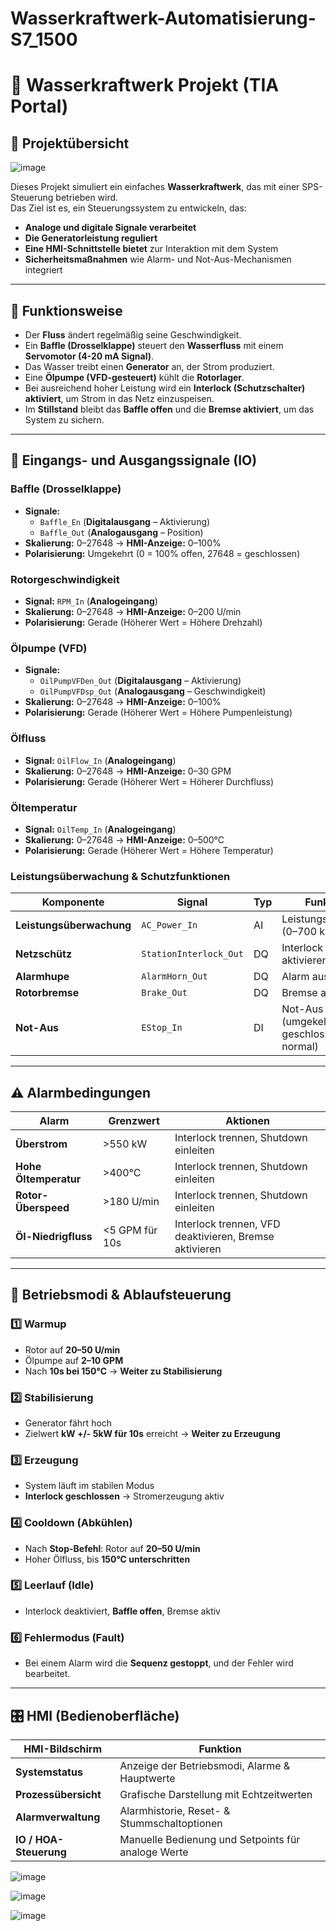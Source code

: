 # Wasserkraftwerk-Automatisierung-S7_1500

# 📂 Wasserkraftwerk Projekt (TIA Portal)

## 🔹 Projektübersicht

![image](https://github.com/user-attachments/assets/d1d627d8-9ff7-4903-8603-8c70b36f63f2)

Dieses Projekt simuliert ein einfaches **Wasserkraftwerk**, das mit einer SPS-Steuerung betrieben wird.\
Das Ziel ist es, ein Steuerungssystem zu entwickeln, das:

- **Analoge und digitale Signale verarbeitet**
- **Die Generatorleistung reguliert**
- **Eine HMI-Schnittstelle bietet** zur Interaktion mit dem System
- **Sicherheitsmaßnahmen** wie Alarm- und Not-Aus-Mechanismen integriert

---

## 🔧 Funktionsweise

- Der **Fluss** ändert regelmäßig seine Geschwindigkeit.
- Ein **Baffle (Drosselklappe)** steuert den **Wasserfluss** mit einem **Servomotor (4-20 mA Signal)**.
- Das Wasser treibt einen **Generator** an, der Strom produziert.
- Eine **Ölpumpe (VFD-gesteuert)** kühlt die **Rotorlager**.
- Bei ausreichend hoher Leistung wird ein **Interlock (Schutzschalter) aktiviert**, um Strom in das Netz einzuspeisen.
- Im **Stillstand** bleibt das **Baffle offen** und die **Bremse aktiviert**, um das System zu sichern.

---

## 📌 Eingangs- und Ausgangssignale (IO)

### **Baffle (Drosselklappe)**

- **Signale:**
  - `Baffle_En` (**Digitalausgang** – Aktivierung)
  - `Baffle_Out` (**Analogausgang** – Position)
- **Skalierung:** 0–27648 → **HMI-Anzeige:** 0–100%
- **Polarisierung:** Umgekehrt (0 = 100% offen, 27648 = geschlossen)

### **Rotorgeschwindigkeit**

- **Signal:** `RPM_In` (**Analogeingang**)
- **Skalierung:** 0–27648 → **HMI-Anzeige:** 0–200 U/min
- **Polarisierung:** Gerade (Höherer Wert = Höhere Drehzahl)

### **Ölpumpe (VFD)**

- **Signale:**
  - `OilPumpVFDen_Out` (**Digitalausgang** – Aktivierung)
  - `OilPumpVFDsp_Out` (**Analogausgang** – Geschwindigkeit)
- **Skalierung:** 0–27648 → **HMI-Anzeige:** 0–100%
- **Polarisierung:** Gerade (Höherer Wert = Höhere Pumpenleistung)

### **Ölfluss**

- **Signal:** `OilFlow_In` (**Analogeingang**)
- **Skalierung:** 0–27648 → **HMI-Anzeige:** 0–30 GPM
- **Polarisierung:** Gerade (Höherer Wert = Höherer Durchfluss)

### **Öltemperatur**

- **Signal:** `OilTemp_In` (**Analogeingang**)
- **Skalierung:** 0–27648 → **HMI-Anzeige:** 0–500°C
- **Polarisierung:** Gerade (Höherer Wert = Höhere Temperatur)

### **Leistungsüberwachung & Schutzfunktionen**

| **Komponente**           | **Signal**             | **Typ** | **Funktion**                              |
| ------------------------ | ---------------------- | ------- | ----------------------------------------- |
| **Leistungsüberwachung** | `AC_Power_In`          | AI      | Leistungsmessung (0–700 kW)               |
| **Netzschütz**           | `StationInterlock_Out` | DQ      | Interlock aktivieren                      |
| **Alarmhupe**            | `AlarmHorn_Out`        | DQ      | Alarm auslösen                            |
| **Rotorbremse**          | `Brake_Out`            | DQ      | Bremse aktivieren                         |
| **Not-Aus**              | `EStop_In`             | DI      | Not-Aus (umgekehrt: geschlossen = normal) |

---

## ⚠ Alarmbedingungen

| **Alarm**             | **Grenzwert**  | **Aktionen**                                           |
| --------------------- | -------------- | ------------------------------------------------------ |
| **Überstrom**         | >550 kW        | Interlock trennen, Shutdown einleiten                  |
| **Hohe Öltemperatur** | >400°C         | Interlock trennen, Shutdown einleiten                  |
| **Rotor-Überspeed**   | >180 U/min     | Interlock trennen, Shutdown einleiten                  |
| **Öl-Niedrigfluss**   | <5 GPM für 10s | Interlock trennen, VFD deaktivieren, Bremse aktivieren |

---

## 🔄 Betriebsmodi & Ablaufsteuerung

### 1️⃣ **Warmup**

- Rotor auf **20–50 U/min**
- Ölpumpe auf **2–10 GPM**
- Nach **10s bei 150°C** → **Weiter zu Stabilisierung**

### 2️⃣ **Stabilisierung**

- Generator fährt hoch
- Zielwert **kW +/- 5kW für 10s** erreicht → **Weiter zu Erzeugung**

### 3️⃣ **Erzeugung**

- System läuft im stabilen Modus
- **Interlock geschlossen** → Stromerzeugung aktiv

### 4️⃣ **Cooldown (Abkühlen)**

- Nach **Stop-Befehl**: Rotor auf **20–50 U/min**
- Hoher Ölfluss, bis **150°C unterschritten**

### 5️⃣ **Leerlauf (Idle)**

- Interlock deaktiviert, **Baffle offen**, Bremse aktiv

### 6️⃣ **Fehlermodus (Fault)**

- Bei einem Alarm wird die **Sequenz gestoppt**, und der Fehler wird bearbeitet.

---

## 🎛 HMI (Bedienoberfläche)

| **HMI-Bildschirm**     | **Funktion**                                       |
| ---------------------- | -------------------------------------------------- |
| **Systemstatus**       | Anzeige der Betriebsmodi, Alarme & Hauptwerte      |
| **Prozessübersicht**   | Grafische Darstellung mit Echtzeitwerten           |
| **Alarmverwaltung**    | Alarmhistorie, Reset- & Stummschaltoptionen        |
| **IO / HOA-Steuerung** | Manuelle Bedienung und Setpoints für analoge Werte |


![image](https://github.com/user-attachments/assets/307e96fa-619e-4054-8e07-770b6a624cc5)

![image](https://github.com/user-attachments/assets/dcd15870-4600-4b0e-9e62-fd74444e803a)

![image](https://github.com/user-attachments/assets/815a32e4-dc5a-48b1-ba39-3d7c1f3f7a0b)



 
